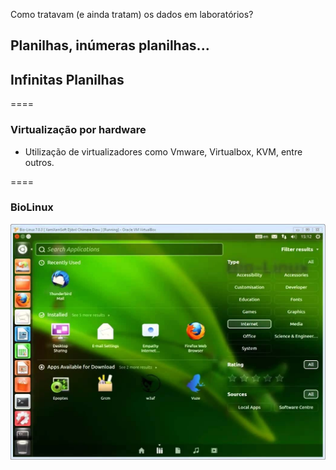 <!-- .slide: data-background="img/motivation.jpg" -->

Como tratavam (e ainda tratam) os dados em laboratórios?

## Planilhas, inúmeras planilhas...
## Infinitas Planilhas

====

### Virtualização por hardware

- Utilização de virtualizadores como Vmware, Virtualbox, KVM, entre outros.

====

### BioLinux

![avatar][avatar] <!-- .element: class="pull-center" -->

[avatar]: ../shared/img/biolinux.jpg
